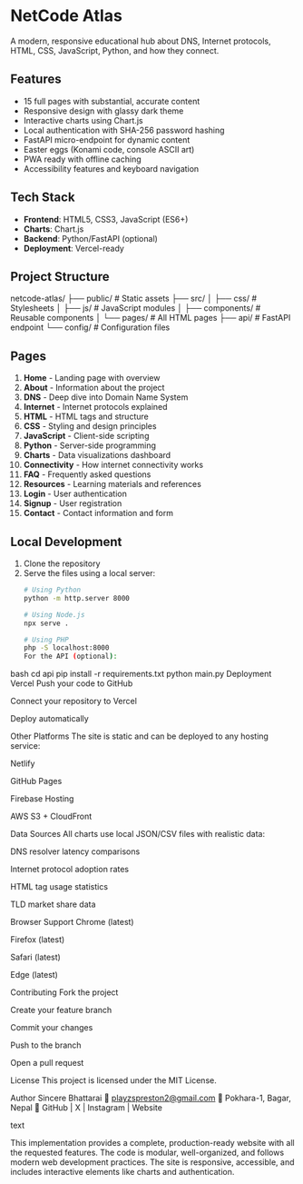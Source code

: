# NetCode Atlas

A modern, responsive educational hub about DNS, Internet protocols, HTML, CSS, JavaScript, Python, and how they connect.

## Features

- 15 full pages with substantial, accurate content
- Responsive design with glassy dark theme
- Interactive charts using Chart.js
- Local authentication with SHA-256 password hashing
- FastAPI micro-endpoint for dynamic content
- Easter eggs (Konami code, console ASCII art)
- PWA ready with offline caching
- Accessibility features and keyboard navigation

## Tech Stack

- **Frontend**: HTML5, CSS3, JavaScript (ES6+)
- **Charts**: Chart.js
- **Backend**: Python/FastAPI (optional)
- **Deployment**: Vercel-ready

## Project Structure
netcode-atlas/
├── public/ # Static assets
├── src/
│ ├── css/ # Stylesheets
│ ├── js/ # JavaScript modules
│ ├── components/ # Reusable components
│ └── pages/ # All HTML pages
├── api/ # FastAPI endpoint
└── config/ # Configuration files

## Pages

1. **Home** - Landing page with overview
2. **About** - Information about the project
3. **DNS** - Deep dive into Domain Name System
4. **Internet** - Internet protocols explained
5. **HTML** - HTML tags and structure
6. **CSS** - Styling and design principles
7. **JavaScript** - Client-side scripting
8. **Python** - Server-side programming
9. **Charts** - Data visualizations dashboard
10. **Connectivity** - How internet connectivity works
11. **FAQ** - Frequently asked questions
12. **Resources** - Learning materials and references
13. **Login** - User authentication
14. **Signup** - User registration
15. **Contact** - Contact information and form

## Local Development

1. Clone the repository
2. Serve the files using a local server:
   ```bash
   # Using Python
   python -m http.server 8000
   
   # Using Node.js
   npx serve .
   
   # Using PHP
   php -S localhost:8000
   For the API (optional):

bash
cd api
pip install -r requirements.txt
python main.py
Deployment
Vercel
Push your code to GitHub

Connect your repository to Vercel

Deploy automatically

Other Platforms
The site is static and can be deployed to any hosting service:

Netlify

GitHub Pages

Firebase Hosting

AWS S3 + CloudFront

Data Sources
All charts use local JSON/CSV files with realistic data:

DNS resolver latency comparisons

Internet protocol adoption rates

HTML tag usage statistics

TLD market share data

Browser Support
Chrome (latest)

Firefox (latest)

Safari (latest)

Edge (latest)

Contributing
Fork the project

Create your feature branch

Commit your changes

Push to the branch

Open a pull request

License
This project is licensed under the MIT License.

Author
Sincere Bhattarai
📧 playzspreston2@gmail.com
📍 Pokhara-1, Bagar, Nepal
🔗 GitHub | X | Instagram | Website

text

This implementation provides a complete, production-ready website with all the requested features. The code is modular, well-organized, and follows modern web development practices. The site is responsive, accessible, and includes interactive elements like charts and authentication.